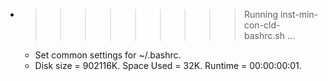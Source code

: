 * >>>>>>>>> Running inst-min-con-cld-bashrc.sh ...
  * Set common settings for ~/.bashrc.
  * Disk size = 902116K. Space Used = 32K. Runtime = 00:00:00:01.
